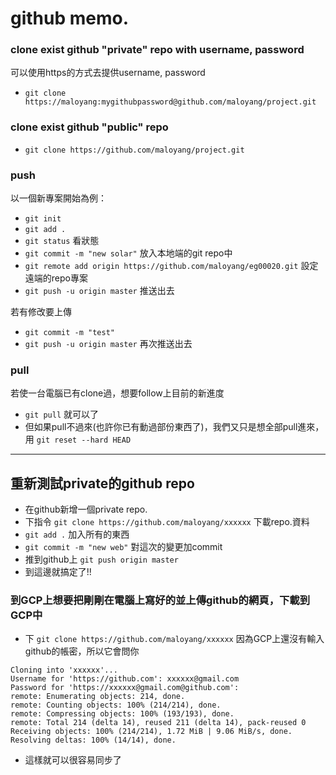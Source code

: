 # github memo.

### clone exist github "private" repo with username, password
可以使用https的方式去提供username, password

- `git clone https://maloyang:mygithubpassword@github.com/maloyang/project.git`

### clone exist github "public" repo
- `git clone https://github.com/maloyang/project.git`


### push
以一個新專案開始為例：

- `git init` 
- `git add .`
- `git status` 看狀態
- `git commit -m "new solar"` 放入本地端的git repo中
- `git remote add origin https://github.com/maloyang/eg00020.git` 設定遠端的repo專案
- `git push -u origin master` 推送出去


若有修改要上傳
- `git commit -m "test"`
- `git push -u origin master` 再次推送出去

### pull
若使一台電腦已有clone過，想要follow上目前的新進度

- `git pull` 就可以了
- 但如果pull不過來(也許你已有動過部份東西了)，我們又只是想全部pull進來，用 `git reset --hard HEAD`


----
## 重新測試private的github repo

- 在github新增一個private repo.
- 下指令 `git clone https://github.com/maloyang/xxxxxx` 下載repo.資料
- `git add .` 加入所有的東西
- `git commit -m "new web"` 對這次的變更加commit
- 推到github上 `git push origin master`
- 到這邊就搞定了!!

### 到GCP上想要把剛剛在電腦上寫好的並上傳github的網頁，下載到GCP中
- 下 `git clone https://github.com/maloyang/xxxxxx` 因為GCP上還沒有輸入github的帳密，所以它會問你
```
Cloning into 'xxxxxx'...
Username for 'https://github.com': xxxxxx@gmail.com
Password for 'https://xxxxxx@gmail.com@github.com': 
remote: Enumerating objects: 214, done.
remote: Counting objects: 100% (214/214), done.
remote: Compressing objects: 100% (193/193), done.
remote: Total 214 (delta 14), reused 211 (delta 14), pack-reused 0
Receiving objects: 100% (214/214), 1.72 MiB | 9.06 MiB/s, done.
Resolving deltas: 100% (14/14), done.
```
- 這樣就可以很容易同步了
